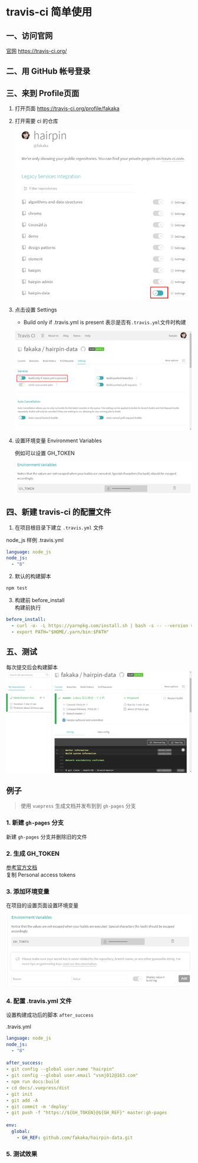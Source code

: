 # travis-ci 简单使用

## 一、访问官网

[官网](https://travis-ci.org/) https://travis-ci.org/ 

## 二、用 GitHub 帐号登录

## 三、来到 Profile页面

1. 打开页面 https://travis-ci.org/profile/fakaka
2. 打开需要 ci 的仓库

    ![](../images/2018-06-11-19-03-08.png)
    
3. 点击设置 Settings
    - Build only if .travis.yml is present 表示是否有`.travis.yml`文件时构建

    ![](../images/2018-06-11-19-07-35.png)

4. 设置环境变量 Environment Variables

    例如可以设置 GH_TOKEN 

    ![](../images/2018-06-11-19-12-24.png)


## 四、新建 travis-ci 的配置文件
1. 在项目根目录下建立 `.travis.yml` 文件  

node_js 样例 .travis.yml
``` yaml
language: node_js
node_js:
  - "8"
```

2. 默认的构建脚本

``` bash
npm test
```

3. 构建前 before_install  
构建前执行
``` yaml
before_install:
  - curl -o- -L https://yarnpkg.com/install.sh | bash -s -- --version version-number
  - export PATH="$HOME/.yarn/bin:$PATH"
```


## 五、测试
每次提交后会构建脚本
![](../images/2018-06-11-19-45-49.png)

## 例子

> 使用 `vuepress` 生成文档并发布到到 `gh-pages` 分支

### 1. 新建 `gh-pages` 分支
新建 `gh-pages` 分支并删除旧的文件

### 2. 生成 GH_TOKEN

[参考官方文档](https://help.github.com/articles/creating-a-personal-access-token-for-the-command-line/)  
复制 Personal access tokens 

### 3. 添加环境变量

在项目的设置页面设置环境变量

![](../images/2018-06-11-20-20-26.png)

### 4. 配置 .travis.yml 文件

设置构建成功后的脚本 `after_success`

.travis.yml

``` yaml
language: node_js
node_js:
  - "8"

after_success:
- git config --global user.name "hairpin"
- git config --global user.email "vsmj012@163.com"
- npm run docs:build
- cd docs/.vuepress/dist
- git init
- git add -A
- git commit -m 'deploy'
- git push -f "https://${GH_TOKEN}@${GH_REF}" master:gh-pages

env:
  global:
    - GH_REF: github.com/fakaka/hairpin-data.git
```

### 5. 测试效果




